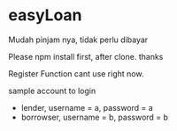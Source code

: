 # easyLoan
Mudah pinjam nya, tidak perlu dibayar

Please npm install first, after clone. thanks

Register Function cant use right now.

sample account to login
- lender, username = a, password = a
- borrowser, username = b, password = b
